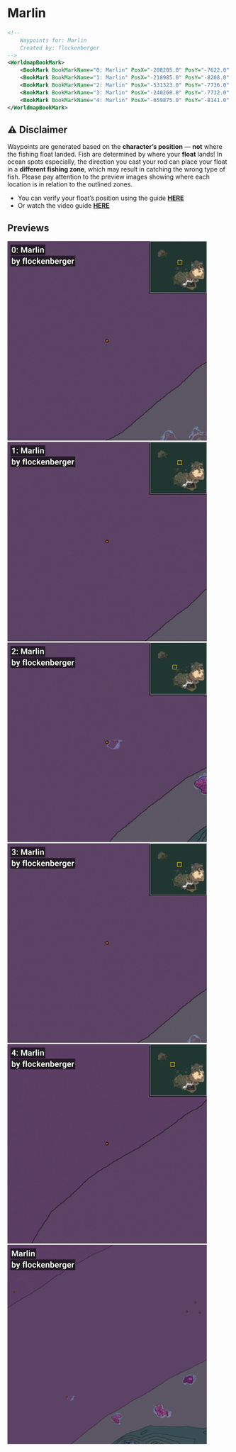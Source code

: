 # Marlin
```xml
<!--
    Waypoints for: Marlin
    Created by: flockenberger
-->
<WorldmapBookMark>
    <BookMark BookMarkName="0: Marlin" PosX="-208205.0" PosY="-7622.0" PosZ="750837.0" />
    <BookMark BookMarkName="1: Marlin" PosX="-218985.0" PosY="-8208.0" PosZ="776210.0" />
    <BookMark BookMarkName="2: Marlin" PosX="-531323.0" PosY="-7736.0" PosZ="545967.0" />
    <BookMark BookMarkName="3: Marlin" PosX="-240260.0" PosY="-7732.0" PosZ="754019.0" />
    <BookMark BookMarkName="4: Marlin" PosX="-659875.0" PosY="-8141.0" PosZ="801395.0" />
</WorldmapBookMark>
```

## ⚠️ Disclaimer
Waypoints are generated based on the __**character’s position**__ — __not__ where the fishing float landed.
Fish are determined by where your **float** lands!
In ocean spots especially, the direction you cast your rod can place your float in a **different fishing zone**, which may result in catching the wrong type of fish.
Please pay attention to the preview images showing where each location is in relation to the outlined zones.

- You can verify your float’s position using the guide [**HERE**](https://flockenberger.github.io/bdo-fish-position/)
- Or watch the video guide [**HERE**](https://youtu.be/t-VXcRoNojk)

## Previews
<img src="./Marlin_0_Preview.webp" width="450"/> <img src="./Marlin_1_Preview.webp" width="450"/> <img src="./Marlin_2_Preview.webp" width="450"/> <img src="./Marlin_3_Preview.webp" width="450"/> <img src="./Marlin_4_Preview.webp" width="450"/> <img src="./Marlin_Preview.webp" width="450"/> 